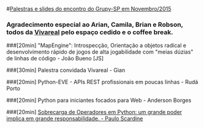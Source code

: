 #[Palestras e slides do encontro do Grupy-SP em Novembro/2015](http://www.meetup.com/pt/Grupy-SP/events/226536272/)

### Agradecimento especial ao Arian, Camila, Brian e Robson, todos da [Vivareal](http://www.vivareal.com.br/) pelo espaço cedido e o coffee break.

###[20min] "MapEngine": Introspecção, Orientação a objetos radical e desenvolvimento rápido de jogos de alta jogabilidade com "meias dúzias" de linhas de código - João Bueno [JS]  

###[30min] Palestra convidada Vivareal - Gian

###[20min] Python-EVE - APIs REST profissionais em poucas linhas - Rudá Porto

###[20min] Python para iniciantes focados para Web - Anderson Borges 

###[20min] [Sobrecarga de Operadores em Python: um grande poder implica em grande responsabilidade. - Paulo Scardine](http://nbviewer.ipython.org/github/scardine/palestra-grupy-2015-11/blob/master/Sobrecarga-de-operadores-em-Python.ipynb)
